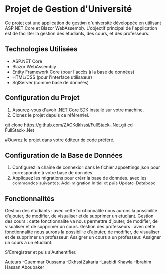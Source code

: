 # Projet de Gestion d'Université

Ce projet est une application de gestion d'université développée en utilisant ASP.NET Core et Blazor WebAssembly. L'objectif principal de l'application est de faciliter la gestion des étudiants, des cours, et des professeurs.

## Technologies Utilisées

- ASP.NET Core
- Blazor WebAssembly
- Entity Framework Core (pour l'accès à la base de données)
- HTML/CSS (pour l'interface utilisateur)
- SqlServer (comme base de données)

## Configuration du Projet

1. Assurez-vous d'avoir [.NET Core SDK](https://dotnet.microsoft.com/download) installé sur votre machine.
2. Clonez le projet depuis ce référentiel.


git clone https://github.com/ZACKdkhissi/FullStack-.Net.git
cd FullStack-.Net

#Ouvrez le projet dans votre éditeur de code préféré.

## Configuration de la Base de Données

1. Configurez la chaîne de connexion dans le fichier appsettings.json pour correspondre à votre base de données.
2. Appliquez les migrations pour créer la base de données. avec les commandes suivantes:
     Add-migration Initial et puis Update-Database
     


## Fonctionnalités

 Gestion des étudiants : avec cette fonctionnalite nous aurons la possibilite d'ajouter, de modifier, de visualiser et de supprimer un etudiant.
 Gestion des cours : cette fonctionnalite va nous permettre d'jouter, de modifier, de visualiser et de supprimer un cours.
 Gestion des professeurs : avec cette fonctionnalite nous aurons la possibilite d'ajouter, de modifier, de visualiser et de supprimer un professeur.
 Assigner un cours a un professeur.
 Assigner un cours a un etudiant.
 
 S'Enregistrer et puis s'Authentifier.



Auteurs
-Guemmar Oussama
-Dkhssi Zakaria
-Laabidi Khawla 
-Ibrahim Hassan Aboubaker
